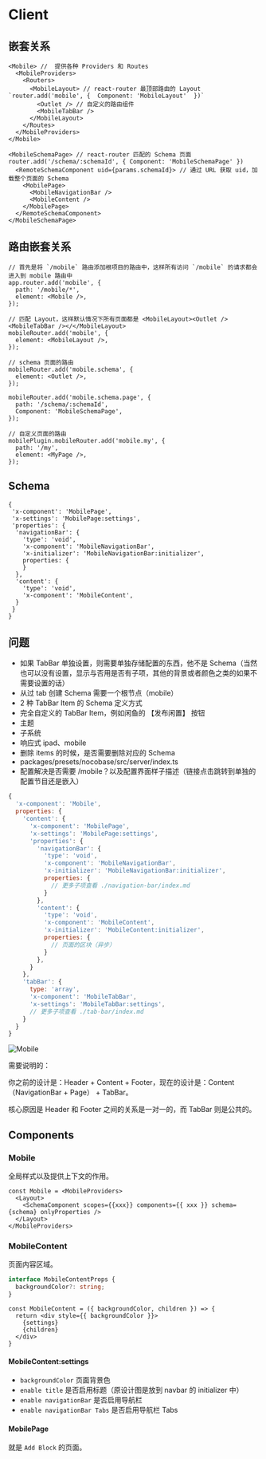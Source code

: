 # Client


<code src="./demos/Demo.tsx"></code>

## 嵌套关系

```tsx | pure
<Mobile> //  提供各种 Providers 和 Routes
  <MobileProviders>
    <Routers>
      <MobileLayout> // react-router 最顶部路由的 Layout `router.add('mobile', {  Component: 'MobileLayout'  })`
        <Outlet /> // 自定义的路由组件
        <MobileTabBar />
      </MobileLayout>
    </Routes>
  </MobileProviders>
</Mobile>
```

```tsx | pure
<MobileSchemaPage> // react-router 匹配的 Schema 页面 router.add('/schema/:schemaId', { Component: 'MobileSchemaPage' })
  <RemoteSchemaComponent uid={params.schemaId}> // 通过 URL 获取 uid，加载整个页面的 Schema
    <MobilePage>
      <MobileNavigationBar />
      <MobileContent />
    </MobilePage>
  </RemoteSchemaComponent>
</MobileSchemaPage>
```

## 路由嵌套关系

```tsx | pure
// 首先是将 `/mobile` 路由添加根项目的路由中，这样所有访问 `/mobile` 的请求都会进入到 mobile 路由中
app.router.add('mobile', {
  path: '/mobile/*',
  element: <Mobile />,
});
```

```tsx | pure
// 匹配 Layout，这样默认情况下所有页面都是 <MobileLayout><Outlet /><MobileTabBar /></</MobileLayout>
mobileRouter.add('mobile', {
  element: <MobileLayout />,
});
```

```tsx | pure
// schema 页面的路由
mobileRouter.add('mobile.schema', {
  element: <Outlet />,
});

mobileRouter.add('mobile.schema.page', {
  path: '/schema/:schemaId',
  Component: 'MobileSchemaPage',
});
```

```tsx | pure
// 自定义页面的路由
mobilePlugin.mobileRouter.add('mobile.my', {
  path: '/my',
  element: <MyPage />,
});
```

## Schema

```tsx | pure
{
 'x-component': 'MobilePage',
 'x-settings': 'MobilePage:settings',
 'properties': {
  'navigationBar': {
    'type': 'void',
    'x-component': 'MobileNavigationBar',
    'x-initializer': 'MobileNavigationBar:initializer',
    properties: {
    }
  },
  'content': {
    'type': 'void',
    'x-component': 'MobileContent',
  }
 }
}
```

## 问题

- 如果 TabBar 单独设置，则需要单独存储配置的东西，他不是 Schema（当然也可以没有设置，显示与否用是否有子项，其他的背景或者颜色之类的如果不需要设置的话）
- 从过 tab 创建 Schema 需要一个根节点（mobile）
- 2 种 TabBar Item 的 Schema 定义方式
- 完全自定义的 TabBar Item，例如闲鱼的 【发布闲置】 按钮
- 主题
- 子系统
- 响应式 ipad、mobile
- 删除 items 的时候，是否需要删除对应的 Schema
- packages/presets/nocobase/src/server/index.ts
- 配置解决是否需要 /mobile？以及配置界面样子描述（链接点击跳转到单独的配置节目还是嵌入）

```js
{
  'x-component': 'Mobile',
  properties: {
    'content': {
      'x-component': 'MobilePage',
      'x-settings': 'MobilePage:settings',
      'properties': {
        'navigationBar': {
          'type': 'void',
          'x-component': 'MobileNavigationBar',
          'x-initializer': 'MobileNavigationBar:initializer',
          properties: {
            // 更多子项查看 ./navigation-bar/index.md
          }
        },
        'content': {
          'type': 'void',
          'x-component': 'MobileContent',
          'x-initializer': 'MobileContent:initializer',
          properties: {
            // 页面的区块（异步）
          }
        },
      }
    },
    'tabBar': {
      type: 'array',
      'x-component': 'MobileTabBar',
      'x-settings': 'MobileTabBar:settings',
      // 更多子项查看 ./tab-bar/index.md
    }
  }
}
```

![Mobile](https://res.wx.qq.com/wxdoc/dist/assets/img/config.344358b1.jpg)

需要说明的：

你之前的设计是：Header + Content + Footer，现在的设计是：Content（NavigationBar + Page） + TabBar。

核心原因是 Header 和 Footer 之间的关系是一对一的，而 TabBar 则是公共的。

## Components

### Mobile

全局样式以及提供上下文的作用。

```tsx ｜ pure
const Mobile = <MobileProviders>
  <Layout>
    <SchemaComponent scopes={{xxx}} components={{ xxx }} schema={schema} onlyProperties />
  </Layout>
</MobileProviders>
```

### MobileContent

页面内容区域。

```ts
interface MobileContentProps {
  backgroundColor?: string;
}
```

```tsx | pure
const MobileContent = ({ backgroundColor, children }) => {
  return <div style={{ backgroundColor }}>
    {settings}
    {children}
  </div>
}
```

#### MobileContent:settings

- `backgroundColor` 页面背景色
- `enable title` 是否启用标题（原设计图是放到 navbar 的 initializer 中）
- `enable navigationBar` 是否启用导航栏
- `enable navigationBar Tabs` 是否启用导航栏 Tabs

#### MobilePage

就是 `Add Block` 的页面。

